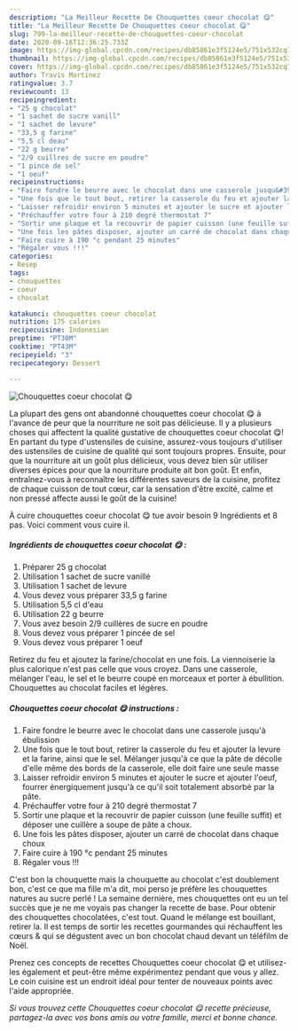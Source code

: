 ```yaml
---
description: "La Meilleur Recette De Chouquettes coeur chocolat 😋"
title: "La Meilleur Recette De Chouquettes coeur chocolat 😋"
slug: 799-la-meilleur-recette-de-chouquettes-coeur-chocolat
date: 2020-09-16T12:36:25.733Z
image: https://img-global.cpcdn.com/recipes/db85861e3f5124e5/751x532cq70/chouquettes-coeur-chocolat-😋-photo-principale-de-la-recette.jpg
thumbnail: https://img-global.cpcdn.com/recipes/db85861e3f5124e5/751x532cq70/chouquettes-coeur-chocolat-😋-photo-principale-de-la-recette.jpg
cover: https://img-global.cpcdn.com/recipes/db85861e3f5124e5/751x532cq70/chouquettes-coeur-chocolat-😋-photo-principale-de-la-recette.jpg
author: Travis Martinez
ratingvalue: 3.7
reviewcount: 13
recipeingredient:
- "25 g chocolat"
- "1 sachet de sucre vanill"
- "1 sachet de levure"
- "33,5 g farine"
- "5,5 cl deau"
- "22 g beurre"
- "2/9 cuillres de sucre en poudre"
- "1 pince de sel"
- "1 oeuf"
recipeinstructions:
- "Faire fondre le beurre avec le chocolat dans une casserole jusqu&#39;à ébulission"
- "Une fois que le tout bout, retirer la casserole du feu et ajouter la levure et la farine, ainsi que le sel. Mélanger jusqu&#39;à ce que la pâte de décolle d&#39;elle même des bords de la casserole, elle doit faire une seule masse"
- "Laisser refroidir environ 5 minutes et ajouter le sucre et ajouter l&#39;oeuf, fourrer énergiquement jusqu&#39;à ce qu&#39;il soit totalement absorbé par la pâte."
- "Préchauffer votre four à 210 degré thermostat 7"
- "Sortir une plaque et la recouvrir de papier cuisson (une feuille suffit) et déposer une cuillère a soupe de pâte a choux."
- "Une fois les pâtes disposer, ajouter un carré de chocolat dans chaque choux"
- "Faire cuire à 190 °c pendant 25 minutes"
- "Régaler vous !!!"
categories:
- Resep
tags:
- chouquettes
- coeur
- chocolat

katakunci: chouquettes coeur chocolat 
nutrition: 175 calories
recipecuisine: Indonesian
preptime: "PT30M"
cooktime: "PT43M"
recipeyield: "3"
recipecategory: Dessert

---
```



![Chouquettes coeur chocolat 😋](https://img-global.cpcdn.com/recipes/db85861e3f5124e5/751x532cq70/chouquettes-coeur-chocolat-😋-photo-principale-de-la-recette.jpg)

La plupart des gens ont abandonné chouquettes coeur chocolat 😋 à l'avance de peur que la nourriture ne soit pas délicieuse. Il y a plusieurs choses qui affectent la qualité gustative de chouquettes coeur chocolat 😋! En partant du type d'ustensiles de cuisine, assurez-vous toujours d'utiliser des ustensiles de cuisine de qualité qui sont toujours propres. Ensuite, pour que la nourriture ait un goût plus délicieux, vous devez bien sûr utiliser diverses épices pour que la nourriture produite ait bon goût. Et enfin, entraînez-vous à reconnaître les différentes saveurs de la cuisine, profitez de chaque cuisson de tout cœur, car la sensation d'être excité, calme et non pressé affecte aussi le goût de la cuisine!

<!--inarticleads1-->

À cuire chouquettes coeur chocolat 😋 tue avoir besoin 9 Ingrédients et 8 pas. Voici comment vous cuire il.

##### Ingrédients de chouquettes coeur chocolat 😋 :

1. Préparer 25 g chocolat
1. Utilisation 1 sachet de sucre vanillé
1. Utilisation 1 sachet de levure
1. Vous devez vous préparer 33,5 g farine
1. Utilisation 5,5 cl d&#39;eau
1. Utilisation 22 g beurre
1. Vous avez besoin 2/9 cuillères de sucre en poudre
1. Vous devez vous préparer 1 pincée de sel
1. Vous devez vous préparer 1 oeuf


Retirez du feu et ajoutez la farine/chocolat en une fois. La viennoiserie la plus calorique n&#39;est pas celle que vous croyez. Dans une casserole, mélanger l&#39;eau, le sel et le beurre coupé en morceaux et porter à ébullition. Chouquettes au chocolat faciles et légères. 

<!--inarticleads2-->

##### Chouquettes coeur chocolat 😋 instructions :

1. Faire fondre le beurre avec le chocolat dans une casserole jusqu&#39;à ébulission
1. Une fois que le tout bout, retirer la casserole du feu et ajouter la levure et la farine, ainsi que le sel. Mélanger jusqu&#39;à ce que la pâte de décolle d&#39;elle même des bords de la casserole, elle doit faire une seule masse
1. Laisser refroidir environ 5 minutes et ajouter le sucre et ajouter l&#39;oeuf, fourrer énergiquement jusqu&#39;à ce qu&#39;il soit totalement absorbé par la pâte.
1. Préchauffer votre four à 210 degré thermostat 7
1. Sortir une plaque et la recouvrir de papier cuisson (une feuille suffit) et déposer une cuillère a soupe de pâte a choux.
1. Une fois les pâtes disposer, ajouter un carré de chocolat dans chaque choux
1. Faire cuire à 190 °c pendant 25 minutes
1. Régaler vous !!!


C&#39;est bon la chouquette mais la chouquette au chocolat c&#39;est doublement bon, c&#39;est ce que ma fille m&#39;a dit, moi perso je préfère les chouquettes natures au sucre perlé ! La semaine dernière, mes chouquettes ont eu un tel succès que je ne me voyais pas changer la recette de base. Pour obtenir des chouquettes chocolatées, c&#39;est tout. Quand le mélange est bouillant, retirer la. Il est temps de sortir les recettes gourmandes qui réchauffent les cœurs &amp; qui se dégustent avec un bon chocolat chaud devant un téléfilm de Noël. 

<!--inarticleads1-->

<p>
Prenez ces concepts de recettes Chouquettes coeur chocolat 😋 et utilisez-les également et peut-être même expérimentez pendant que vous y allez. Le coin cuisine est un endroit idéal pour tenter de nouveaux points avec l'aide appropriée.
</p>

<p>
<i>Si vous trouvez cette Chouquettes coeur chocolat 😋 recette précieuse, partagez-la avec vos bons amis ou votre famille, merci et bonne chance.</i>
</p>
